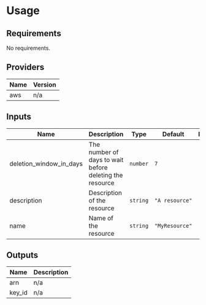 # Usage
<!--- BEGIN_TF_DOCS --->

## Requirements

No requirements.

## Providers

| Name | Version |
|------|---------|
| aws | n/a |

## Inputs

| Name | Description | Type | Default | Required |
|------|-------------|------|---------|:--------:|
| deletion\_window\_in\_days | The number of days to wait before deleting the resource | `number` | `7` | no |
| description | Description of the resource | `string` | `"A resource"` | no |
| name | Name of the resource | `string` | `"MyResource"` | no |

## Outputs

| Name | Description |
|------|-------------|
| arn | n/a |
| key\_id | n/a |

<!--- END_TF_DOCS --->
